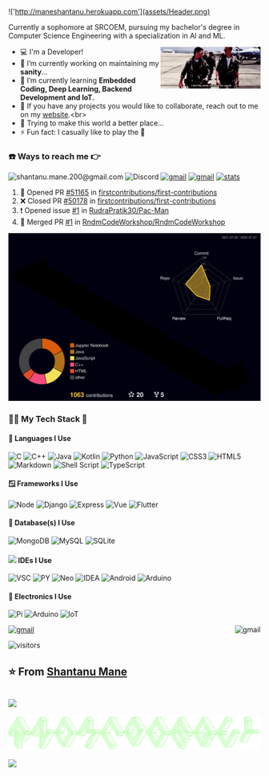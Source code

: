 !['http://maneshantanu.herokuapp.com'](assets/Header.png)

Currently a sophomore at SRCOEM, pursuing my bachelor's degree in Computer Science Engineering with a specialization in AI and ML.

<img align='right' src='assets/high-five.gif' width='200'>

- 💻 I'm a Developer! <br>
- 🔭 I’m currently working on maintaining my **sanity**... <br>
- 🌱 I’m currently learning **Embedded Coding, Deep Learning, Backend Development and IoT.** <br>
- 👯 If you have any projects you would like to collaborate, reach out to me on my [website]('https://maneshantanu.herokuapp.com').<br>
- 🚵 Trying to make this world a better place... <br>
- ⚡ Fun fact: I casually like to play the 🎹 <br>

### ☎️ Ways to reach me 👉

![shantanu.mane.200@gmail.com](https://img.shields.io/badge/Gmail-D14836?style=for-the-badge&logo=gmail&logoColor=white)
![Discord](https://img.shields.io/badge/%3CRndmRadiowave20%3E-%237289DA.svg?style=for-the-badge&logo=discord&logoColor=white)
[<img alt="gmail" src="https://img.shields.io/badge/shantheman.20-%23E4405F.svg?style=for-the-badge&logo=Instagram&logoColor=white" />](https://www.instagram.com/shantheman.20/)
[<img alt="gmail" src="https://img.shields.io/badge/LinkedIn-0077B5?style=for-the-badge&logo=linkedin&logoColor=white" />](https://in.linkedin.com/in/rndmguy20)
[<img alt="stats" src="https://img.shields.io/badge/GitHub-181717.svg?style=for-the-badge&logo=GitHub&logoColor=white" />](https://profile-summary-for-github.com/user/RndmCodeGuy20)

<!--START_SECTION:activity-->

1. 💪 Opened PR [#51165](https://github.com/firstcontributions/first-contributions/pull/51165) in [firstcontributions/first-contributions](https://github.com/firstcontributions/first-contributions)
2. ❌ Closed PR [#50178](https://github.com/firstcontributions/first-contributions/pull/50178) in [firstcontributions/first-contributions](https://github.com/firstcontributions/first-contributions)
3. ❗️ Opened issue [#1](https://github.com/RudraPratik30/Pac-Man/issues/1) in [RudraPratik30/Pac-Man](https://github.com/RudraPratik30/Pac-Man)
4. 🎉 Merged PR [#1](https://github.com/RndmCodeWorkshop/RndmCodeWorkshop/pull/1) in [RndmCodeWorkshop/RndmCodeWorkshop](https://github.com/RndmCodeWorkshop/RndmCodeWorkshop)
<!--END_SECTION:activity-->

![](./profile-3d-contrib/profile-night-rainbow.svg)

<!---<img align='right' src='https://spotify-github-profile.vercel.app/api/view.svg?uid=vn07i7j19cx52zx7o8rotbm8b&cover_image=true&theme=default&bar_color=53b14f&bar_color_cover=true' width='200'>-->

### 🧑‍💻 My Tech Stack 🤖

#### 🎃 Languages I Use

![C](https://img.shields.io/badge/c-%2300599C.svg?style=for-the-badge&logo=c&logoColor=white)
![C++](https://img.shields.io/badge/c++-%2300599C.svg?style=for-the-badge&logo=c%2B%2B&logoColor=white)
![Java](https://img.shields.io/badge/java-%23ED8B00.svg?style=for-the-badge&logo=java&logoColor=white)
![Kotlin](https://img.shields.io/badge/Kotlin-0095D5?&style=for-the-badge&logo=kotlin&logoColor=white)
![Python](https://img.shields.io/badge/python-3670A0?style=for-the-badge&logo=python&logoColor=ffdd54)
![JavaScript](https://img.shields.io/badge/javascript-%23323330.svg?style=for-the-badge&logo=javascript&logoColor=%23F7DF1E)
![CSS3](https://img.shields.io/badge/css3-%231572B6.svg?style=for-the-badge&logo=css3&logoColor=white)
![HTML5](https://img.shields.io/badge/html5-%23E34F26.svg?style=for-the-badge&logo=html5&logoColor=white)
![Markdown](https://img.shields.io/badge/markdown-%23000000.svg?style=for-the-badge&logo=markdown&logoColor=white)
![Shell Script](https://img.shields.io/badge/shell_script-%23121011.svg?style=for-the-badge&logo=gnu-bash&logoColor=white)
![TypeScript](https://img.shields.io/badge/typescript-%23007ACC.svg?style=for-the-badge&logo=typescript&logoColor=white)

#### 🪟 Frameworks I Use

![Node](https://img.shields.io/badge/Node.js-43853D?style=for-the-badge&logo=node.js&logoColor=white)
![Django](https://img.shields.io/badge/django-%23092E20.svg?style=for-the-badge&logo=django&logoColor=white)
![Express](https://img.shields.io/badge/Express.js-404D59?style=for-the-badge)
![Vue](https://img.shields.io/badge/Vue.js-35495E?style=for-the-badge&logo=vue.js&logoColor=4FC08D)
![Flutter](https://img.shields.io/badge/Flutter-02569B?style=for-the-badge&logo=flutter&logoColor=white)

#### 💾 Database(s) I Use

![MongoDB](https://img.shields.io/badge/MongoDB-4EA94B?style=for-the-badge&logo=mongodb&logoColor=white)
![MySQL](https://img.shields.io/badge/MySQL-005C84?style=for-the-badge&logo=mysql&logoColor=white)
![SQLite](https://img.shields.io/badge/SQLite-07405E?style=for-the-badge&logo=sqlite&logoColor=white)

#### <img src="https://c.tenor.com/y2JXkY1pXkwAAAAM/cat-computer.gif" width="40"> IDEs I Use

![VSC](https://img.shields.io/badge/Visual_Studio_Code-0078D4?style=for-the-badge&logo=visual%20studio%20code&logoColor=white)
![PY](https://img.shields.io/badge/PyCharm-000000.svg?&style=for-the-badge&logo=PyCharm&logoColor=white)
![Neo](https://img.shields.io/badge/NeoVim-%2357A143.svg?&style=for-the-badge&logo=neovim&logoColor=white)
![IDEA](https://img.shields.io/badge/IntelliJ_IDEA-000000.svg?style=for-the-badge&logo=intellij-idea&logoColor=white)
![Android](https://img.shields.io/badge/Android_Studio-3DDC84?style=for-the-badge&logo=android-studio&logoColor=white)
![Arduino](https://img.shields.io/badge/Arduino_IDE-00979D?style=for-the-badge&logo=arduino&logoColor=white)

#### 🦿 Electronics I Use

![Pi](https://img.shields.io/badge/Raspberry%20Pi-A22846?style=for-the-badge&logo=Raspberry%20Pi&logoColor=white)
![Arduino](https://img.shields.io/badge/Arduino-00979D?style=for-the-badge&logo=Arduino&logoColor=white)
![IoT](https://img.shields.io/badge/espressif-E7352C?style=for-the-badge&logo=espressif&logoColor=white)

[<img alt="gmail" src="https://github-readme-stats.vercel.app/api/top-langs/?username=RndmCodeGuy20&theme=onedark&hide_border=false&include_all_commits=true&count_private=true&layout=compact&hide=jupyter%20notebook,html" align="right" />](https://profile-summary-for-github.com/user/RndmCodeGuy20)

[<img alt="gmail" src="https://github-readme-stats.vercel.app/api?username=RndmCodeGuy20&theme=onedark" width='450'/>](https://profile-summary-for-github.com/user/RndmCodeGuy20)

![visitors](https://visitor-badge.laobi.icu/badge?page_id=RndmCodeGuy20.RndmCodeGuy20)

## ⭐️ From [Shantanu Mane](https://github.com/RndmCodeGuy20/RndmCodeGuy20)

<br />
<img src="https://imgur.com/rilHVxA.png"/>

![](assets/RndmCodeGuy20.png)
<!-- #image --><img align="center" src="https://apod.nasa.gov/apod/image/1003/helene2_cassini.jpg"></br><!-- #end -->
